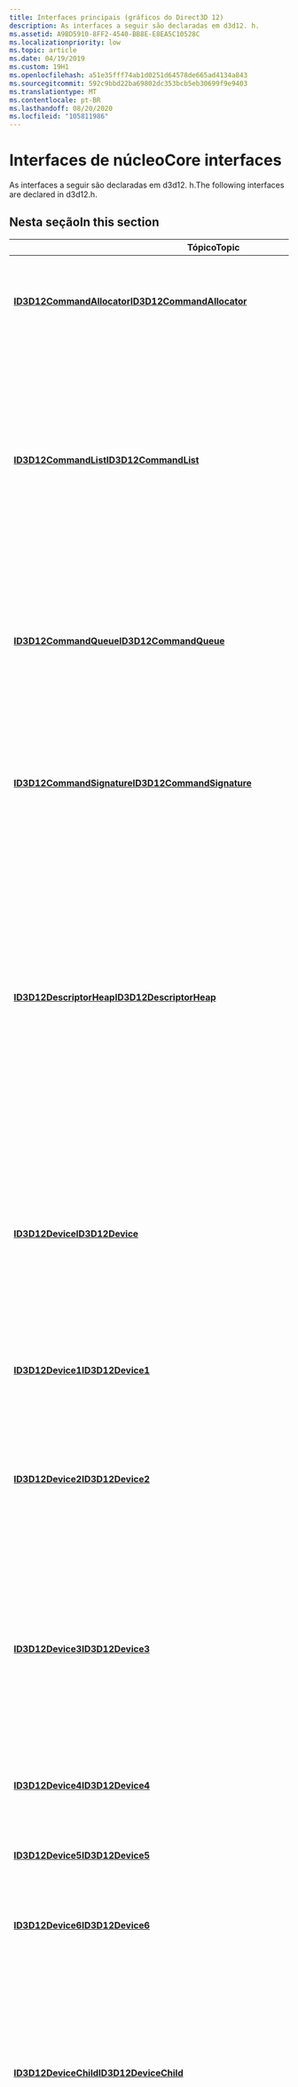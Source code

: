 ```yaml
---
title: Interfaces principais (gráficos do Direct3D 12)
description: As interfaces a seguir são declaradas em d3d12. h.
ms.assetid: A9BD5910-8FF2-4540-BB8E-E8EA5C10528C
ms.localizationpriority: low
ms.topic: article
ms.date: 04/19/2019
ms.custom: 19H1
ms.openlocfilehash: a51e35fff74ab1d0251d64578de665ad4134a843
ms.sourcegitcommit: 592c9bbd22ba69802dc353bcb5eb30699f9e9403
ms.translationtype: MT
ms.contentlocale: pt-BR
ms.lasthandoff: 08/20/2020
ms.locfileid: "105811986"
---
```

# <a name="core-interfaces"></a><span data-ttu-id="b341b-103">Interfaces de núcleo</span><span class="sxs-lookup"><span data-stu-id="b341b-103">Core interfaces</span></span>

<span data-ttu-id="b341b-104">As interfaces a seguir são declaradas em d3d12. h.</span><span class="sxs-lookup"><span data-stu-id="b341b-104">The following interfaces are declared in d3d12.h.</span></span>

## <a name="in-this-section"></a><span data-ttu-id="b341b-105">Nesta seção</span><span class="sxs-lookup"><span data-stu-id="b341b-105">In this section</span></span>

| <span data-ttu-id="b341b-106">Tópico</span><span class="sxs-lookup"><span data-stu-id="b341b-106">Topic</span></span> | <span data-ttu-id="b341b-107">Descrição</span><span class="sxs-lookup"><span data-stu-id="b341b-107">Description</span></span> |
|-|-|
| [<span data-ttu-id="b341b-108">**ID3D12CommandAllocator**</span><span class="sxs-lookup"><span data-stu-id="b341b-108">**ID3D12CommandAllocator**</span></span>](/windows/win32/api/d3d12/nn-d3d12-id3d12commandallocator) | <span data-ttu-id="b341b-109">Representa as alocações de armazenamento para comandos da GPU (unidade de processamento gráfico).</span><span class="sxs-lookup"><span data-stu-id="b341b-109">Represents the allocations of storage for graphics processing unit (GPU) commands.</span></span> |
| [<span data-ttu-id="b341b-110">**ID3D12CommandList**</span><span class="sxs-lookup"><span data-stu-id="b341b-110">**ID3D12CommandList**</span></span>](/windows/win32/api/d3d12/nn-d3d12-id3d12commandlist) | <span data-ttu-id="b341b-111">Uma interface da qual o [**ID3D12GraphicsCommandList**](/windows/win32/api/d3d12/nn-d3d12-id3d12graphicscommandlist) herda.</span><span class="sxs-lookup"><span data-stu-id="b341b-111">An interface from which [**ID3D12GraphicsCommandList**](/windows/win32/api/d3d12/nn-d3d12-id3d12graphicscommandlist) inherits from.</span></span> <span data-ttu-id="b341b-112">Ele representa um conjunto ordenado de comandos que a GPU executa, ao mesmo tempo que permite que a extensão dê suporte a outras listas de comandos do que apenas aquelas para elementos gráficos (como computação e cópia).</span><span class="sxs-lookup"><span data-stu-id="b341b-112">It represents an ordered set of commands that the GPU executes, while allowing for extension to support other command lists than just those for graphics (such as compute and copy).</span></span> |
| [<span data-ttu-id="b341b-113">**ID3D12CommandQueue**</span><span class="sxs-lookup"><span data-stu-id="b341b-113">**ID3D12CommandQueue**</span></span>](/windows/win32/api/d3d12/nn-d3d12-id3d12commandqueue) | <span data-ttu-id="b341b-114">Fornece métodos para enviar listas de comandos, sincronizar a execução da lista de comandos, instrumentar a fila de comandos e atualizar mapeamentos de bloco de recursos.</span><span class="sxs-lookup"><span data-stu-id="b341b-114">Provides methods for submitting command lists, synchronizing command list execution, instrumenting the command queue, and updating resource tile mappings.</span></span> |
| [<span data-ttu-id="b341b-115">**ID3D12CommandSignature**</span><span class="sxs-lookup"><span data-stu-id="b341b-115">**ID3D12CommandSignature**</span></span>](/windows/win32/api/d3d12/nn-d3d12-id3d12commandsignature) | <span data-ttu-id="b341b-116">Um objeto de assinatura de comando permite que os aplicativos especifiquem o desenho indireto, incluindo o formato de buffer, o tipo de comando e as associações de recursos a serem usados.</span><span class="sxs-lookup"><span data-stu-id="b341b-116">A command signature object enables apps to specify indirect drawing, including the buffer format, command type and resource bindings to be used.</span></span> |
| [<span data-ttu-id="b341b-117">**ID3D12DescriptorHeap**</span><span class="sxs-lookup"><span data-stu-id="b341b-117">**ID3D12DescriptorHeap**</span></span>](/windows/win32/api/d3d12/nn-d3d12-id3d12descriptorheap) | <span data-ttu-id="b341b-118">Um heap de descritor é uma coleção de alocações contíguas de descritores, uma alocação para cada descritor.</span><span class="sxs-lookup"><span data-stu-id="b341b-118">A descriptor heap is a collection of contiguous allocations of descriptors, one allocation for every descriptor.</span></span> <span data-ttu-id="b341b-119">Heaps de descritores contêm muitos tipos de objeto que não fazem parte de um PSO (objeto de estado de pipeline), como SRVs (exibições de recursos de sombreamento), UAVs (exibições de acesso não ordenado), CBVs (exibições de buffer de constantes) e amostras.</span><span class="sxs-lookup"><span data-stu-id="b341b-119">Descriptor heaps contain many object types that are not part of a Pipeline State Object (PSO), such as Shader Resource Views (SRVs), Unordered Access Views (UAVs), Constant Buffer Views (CBVs), and Samplers.</span></span> |
| [<span data-ttu-id="b341b-120">**ID3D12Device**</span><span class="sxs-lookup"><span data-stu-id="b341b-120">**ID3D12Device**</span></span>](/windows/win32/api/d3d12/nn-d3d12-id3d12device) | <span data-ttu-id="b341b-121">Representa um adaptador virtual; Ele é usado para criar alocadores de comando, listas de comandos, filas de comandos, limites, recursos, objetos de estado de pipeline, heaps, assinaturas raiz, amostras e muitos modos de exibição de recursos.</span><span class="sxs-lookup"><span data-stu-id="b341b-121">Represents a virtual adapter; it is used to create command allocators, command lists, command queues, fences, resources, pipeline state objects, heaps, root signatures, samplers, and many resource views.</span></span> |
| [<span data-ttu-id="b341b-122">**ID3D12Device1**</span><span class="sxs-lookup"><span data-stu-id="b341b-122">**ID3D12Device1**</span></span>](/windows/win32/api/d3d12/nn-d3d12-id3d12device1) | <span data-ttu-id="b341b-123">Representa um adaptador virtual e expande o intervalo de métodos fornecidos pelo [**ID3D12Device**](/windows/win32/api/d3d12/nn-d3d12-id3d12device).</span><span class="sxs-lookup"><span data-stu-id="b341b-123">Represents a virtual adapter, and expands on the range of methods provided by [**ID3D12Device**](/windows/win32/api/d3d12/nn-d3d12-id3d12device).</span></span> |
| [<span data-ttu-id="b341b-124">**ID3D12Device2**</span><span class="sxs-lookup"><span data-stu-id="b341b-124">**ID3D12Device2**</span></span>](/windows/win32/api/d3d12/nn-d3d12-id3d12device2) | <span data-ttu-id="b341b-125">Representa um adaptador virtual.</span><span class="sxs-lookup"><span data-stu-id="b341b-125">Represents a virtual adapter.</span></span> <span data-ttu-id="b341b-126">Essa interface estende [**ID3D12Device1**](/windows/win32/api/d3d12/nn-d3d12-id3d12device1) para criar objetos de estado de pipeline a partir de descrições de fluxo de estado de pipeline.</span><span class="sxs-lookup"><span data-stu-id="b341b-126">This interface extends [**ID3D12Device1**](/windows/win32/api/d3d12/nn-d3d12-id3d12device1) to create pipeline state objects from pipeline state stream descriptions.</span></span> |
| [<span data-ttu-id="b341b-127">**ID3D12Device3**</span><span class="sxs-lookup"><span data-stu-id="b341b-127">**ID3D12Device3**</span></span>](/windows/win32/api/d3d12/nn-d3d12-id3d12device3) | <span data-ttu-id="b341b-128">Representa um adaptador virtual.</span><span class="sxs-lookup"><span data-stu-id="b341b-128">Represents a virtual adapter.</span></span> <span data-ttu-id="b341b-129">Essa interface estende o [**ID3D12Device2**](/windows/win32/api/d3d12/nn-d3d12-id3d12device2) para dar suporte à criação de heaps de diagnóstico de uso especial na memória do sistema que persistem mesmo no caso de um cenário de falha de GPU ou remoção de dispositivo.</span><span class="sxs-lookup"><span data-stu-id="b341b-129">This interface extends [**ID3D12Device2**](/windows/win32/api/d3d12/nn-d3d12-id3d12device2) to support the creation of special-purpose diagnostic heaps in system memory that persist even in the event of a GPU-fault or device-removed scenario.</span></span> |
| [<span data-ttu-id="b341b-130">**ID3D12Device4**</span><span class="sxs-lookup"><span data-stu-id="b341b-130">**ID3D12Device4**</span></span>](/windows/win32/api/d3d12/nn-d3d12-id3d12device4) | <span data-ttu-id="b341b-131">Representa um adaptador virtual.</span><span class="sxs-lookup"><span data-stu-id="b341b-131">Represents a virtual adapter.</span></span> <span data-ttu-id="b341b-132">Essa interface estende [ID3D12Device3](/windows/win32/api/d3d12/nn-d3d12-id3d12device3).</span><span class="sxs-lookup"><span data-stu-id="b341b-132">This interface extends [ID3D12Device3](/windows/win32/api/d3d12/nn-d3d12-id3d12device3).</span></span> |
| [<span data-ttu-id="b341b-133">**ID3D12Device5**</span><span class="sxs-lookup"><span data-stu-id="b341b-133">**ID3D12Device5**</span></span>](/windows/win32/api/d3d12/nn-d3d12-id3d12device5) | <span data-ttu-id="b341b-134">Representa um adaptador virtual.</span><span class="sxs-lookup"><span data-stu-id="b341b-134">Represents a virtual adapter.</span></span> <span data-ttu-id="b341b-135">Essa interface estende [ID3D12Device4](/windows/win32/api/d3d12/nn-d3d12-id3d12device4).</span><span class="sxs-lookup"><span data-stu-id="b341b-135">This interface extends [ID3D12Device4](/windows/win32/api/d3d12/nn-d3d12-id3d12device4).</span></span> |
| [<span data-ttu-id="b341b-136">**ID3D12Device6**</span><span class="sxs-lookup"><span data-stu-id="b341b-136">**ID3D12Device6**</span></span>](/windows/win32/api/d3d12/nn-d3d12-id3d12device6) | <span data-ttu-id="b341b-137">Representa um adaptador virtual.</span><span class="sxs-lookup"><span data-stu-id="b341b-137">Represents a virtual adapter.</span></span> <span data-ttu-id="b341b-138">Essa interface estende [ID3D12Device5](/windows/win32/api/d3d12/nn-d3d12-id3d12device5).</span><span class="sxs-lookup"><span data-stu-id="b341b-138">This interface extends [ID3D12Device5](/windows/win32/api/d3d12/nn-d3d12-id3d12device5).</span></span> |
| [<span data-ttu-id="b341b-139">**ID3D12DeviceChild**</span><span class="sxs-lookup"><span data-stu-id="b341b-139">**ID3D12DeviceChild**</span></span>](/windows/win32/api/d3d12/nn-d3d12-id3d12devicechild) | <span data-ttu-id="b341b-140">Uma interface da qual outras interfaces principais herdam, incluindo [**ID3D12PipelineLibrary**](/windows/win32/api/d3d12/nn-d3d12-id3d12pipelinelibrary), [**ID3D12CommandList**](/windows/win32/api/d3d12/nn-d3d12-id3d12commandlist), [**ID3D12Pageable**](/windows/win32/api/d3d12/nn-d3d12-id3d12pageable)e [**ID3D12RootSignature**](/windows/win32/api/d3d12/nn-d3d12-id3d12rootsignature).</span><span class="sxs-lookup"><span data-stu-id="b341b-140">An interface from which other core interfaces inherit from, including [**ID3D12PipelineLibrary**](/windows/win32/api/d3d12/nn-d3d12-id3d12pipelinelibrary), [**ID3D12CommandList**](/windows/win32/api/d3d12/nn-d3d12-id3d12commandlist), [**ID3D12Pageable**](/windows/win32/api/d3d12/nn-d3d12-id3d12pageable), and [**ID3D12RootSignature**](/windows/win32/api/d3d12/nn-d3d12-id3d12rootsignature).</span></span> <span data-ttu-id="b341b-141">Ele fornece um método para retornar ao objeto de dispositivo no qual ele foi criado.</span><span class="sxs-lookup"><span data-stu-id="b341b-141">It provides a method to get back to the device object it was created against.</span></span> |
| [<span data-ttu-id="b341b-142">**ID3D12DeviceRemovedExtendedData**</span><span class="sxs-lookup"><span data-stu-id="b341b-142">**ID3D12DeviceRemovedExtendedData**</span></span>](/windows/win32/api/d3d12/nn-d3d12-id3d12deviceremovedextendeddata) | <span data-ttu-id="b341b-143">Fornece acesso ao tempo de execução para dados de dados estendidos removidos do dispositivo (DRED com).</span><span class="sxs-lookup"><span data-stu-id="b341b-143">Provides runtime access to Device Removed Extended Data (DRED) data.</span></span> |
| [<span data-ttu-id="b341b-144">**ID3D12DeviceRemovedExtendedDataSettings**</span><span class="sxs-lookup"><span data-stu-id="b341b-144">**ID3D12DeviceRemovedExtendedDataSettings**</span></span>](/windows/win32/api/d3d12/nn-d3d12-id3d12deviceremovedextendeddatasettings) | <span data-ttu-id="b341b-145">Esta interface controla as configurações de DRED com (dados estendidos) removidos do dispositivo.</span><span class="sxs-lookup"><span data-stu-id="b341b-145">This interface controls Device Removed Extended Data (DRED) settings.</span></span> |
| [<span data-ttu-id="b341b-146">**ID3D12Fence**</span><span class="sxs-lookup"><span data-stu-id="b341b-146">**ID3D12Fence**</span></span>](/windows/win32/api/d3d12/nn-d3d12-id3d12fence) | <span data-ttu-id="b341b-147">Representa um limite, um objeto usado para sincronização da CPU e uma ou mais GPUs.</span><span class="sxs-lookup"><span data-stu-id="b341b-147">Represents a fence, an object used for synchronization of the CPU and one or more GPUs.</span></span>  |
| [<span data-ttu-id="b341b-148">**ID3D12Fence1**</span><span class="sxs-lookup"><span data-stu-id="b341b-148">**ID3D12Fence1**</span></span>](/windows/win32/api/d3d12/nn-d3d12-id3d12fence1) | <span data-ttu-id="b341b-149">Representa um limite.</span><span class="sxs-lookup"><span data-stu-id="b341b-149">Represents a fence.</span></span> <span data-ttu-id="b341b-150">Essa interface estende [**ID3D12Fence**](/windows/win32/api/d3d12/nn-d3d12-id3d12fence)e dá suporte à recuperação dos sinalizadores usados para criar o limite original.</span><span class="sxs-lookup"><span data-stu-id="b341b-150">This interface extends [**ID3D12Fence**](/windows/win32/api/d3d12/nn-d3d12-id3d12fence), and supports the retrieval of the flags used to create the original fence.</span></span>  |
| [<span data-ttu-id="b341b-151">**ID3D12GraphicsCommandList**</span><span class="sxs-lookup"><span data-stu-id="b341b-151">**ID3D12GraphicsCommandList**</span></span>](/windows/win32/api/d3d12/nn-d3d12-id3d12graphicscommandlist) | <span data-ttu-id="b341b-152">Encapsula uma lista de comandos gráficos para renderização.</span><span class="sxs-lookup"><span data-stu-id="b341b-152">Encapsulates a list of graphics commands for rendering.</span></span> <span data-ttu-id="b341b-153">Inclui APIs para instrumentação da execução da lista de comandos e para configurar e limpar o estado do pipeline.</span><span class="sxs-lookup"><span data-stu-id="b341b-153">Includes APIs for instrumenting the command list execution, and for setting and clearing the pipeline state.</span></span> |
| [<span data-ttu-id="b341b-154">**ID3D12GraphicsCommandList1**</span><span class="sxs-lookup"><span data-stu-id="b341b-154">**ID3D12GraphicsCommandList1**</span></span>](/windows/win32/api/d3d12/nn-d3d12-id3d12graphicscommandlist1) | <span data-ttu-id="b341b-155">Encapsula uma lista de comandos gráficos para renderização, estendendo o interface para dar suporte a posições de exemplo programáveis, cópias atômicas para implementar técnicas de trava tardia e teste de limites de profundidade opcionais.</span><span class="sxs-lookup"><span data-stu-id="b341b-155">Encapsulates a list of graphics commands for rendering, extending the inteface to support programmable sample positions, atomic copies for implementing late-latch techniques, and optional depth-bounds testing.</span></span> |
| [<span data-ttu-id="b341b-156">**ID3D12GraphicsCommandList2**</span><span class="sxs-lookup"><span data-stu-id="b341b-156">**ID3D12GraphicsCommandList2**</span></span>](/windows/win32/api/d3d12/nn-d3d12-id3d12graphicscommandlist2) | <span data-ttu-id="b341b-157">Encapsula uma lista de comandos gráficos para renderização, estendendo a interface para dar suporte à gravação de valores imediatos diretamente em um buffer.</span><span class="sxs-lookup"><span data-stu-id="b341b-157">Encapsulates a list of graphics commands for rendering, extending the interface to support writing immediate values directly to a buffer.</span></span> |
| [<span data-ttu-id="b341b-158">**ID3D12GraphicsCommandList3**</span><span class="sxs-lookup"><span data-stu-id="b341b-158">**ID3D12GraphicsCommandList3**</span></span>](/windows/win32/api/d3d12/nn-d3d12-id3d12graphicscommandlist3) | <span data-ttu-id="b341b-159">Encapsula uma lista de comandos gráficos para renderização.</span><span class="sxs-lookup"><span data-stu-id="b341b-159">Encapsulates a list of graphics commands for rendering.</span></span> |
| [<span data-ttu-id="b341b-160">**ID3D12GraphicsCommandList4**</span><span class="sxs-lookup"><span data-stu-id="b341b-160">**ID3D12GraphicsCommandList4**</span></span>](/windows/win32/api/d3d12/nn-d3d12-id3d12graphicscommandlist4) | <span data-ttu-id="b341b-161">Encapsula uma lista de comandos gráficos para renderização, estendendo a interface para dar suporte ao rastreamento de Ray e à renderização de passagens.</span><span class="sxs-lookup"><span data-stu-id="b341b-161">Encapsulates a list of graphics commands for rendering, extending the interface to support ray tracing and render passes.</span></span> |
| [<span data-ttu-id="b341b-162">**ID3D12Heap**</span><span class="sxs-lookup"><span data-stu-id="b341b-162">**ID3D12Heap**</span></span>](/windows/win32/api/d3d12/nn-d3d12-id3d12heap) | <span data-ttu-id="b341b-163">Um heap é uma abstração de alocação de memória contígua, usada para gerenciar a memória física.</span><span class="sxs-lookup"><span data-stu-id="b341b-163">A heap is an abstraction of contiguous memory allocation, used to manage physical memory.</span></span> <span data-ttu-id="b341b-164">Esse heap pode ser usado com objetos [**ID3D12Resource**](/windows/win32/api/d3d12/nn-d3d12-id3d12resource) para dar suporte a recursos colocados ou recursos reservados.</span><span class="sxs-lookup"><span data-stu-id="b341b-164">This heap can be used with [**ID3D12Resource**](/windows/win32/api/d3d12/nn-d3d12-id3d12resource) objects to support placed resources or reserved resources.</span></span> |
| [<span data-ttu-id="b341b-165">**ID3D12LifetimeOwner**</span><span class="sxs-lookup"><span data-stu-id="b341b-165">**ID3D12LifetimeOwner**</span></span>](/windows/win32/api/d3d12/nn-d3d12-id3d12lifetimeowner) | <span data-ttu-id="b341b-166">Representa um retorno de chamada definido pelo aplicativo usado para ser notificado das alterações de tempo de vida de um objeto.</span><span class="sxs-lookup"><span data-stu-id="b341b-166">Represents an application-defined callback used for being notified of lifetime changes of an object.</span></span> |
| [<span data-ttu-id="b341b-167">**ID3D12LifetimeTracker**</span><span class="sxs-lookup"><span data-stu-id="b341b-167">**ID3D12LifetimeTracker**</span></span>](/windows/win32/api/d3d12/nn-d3d12-id3d12lifetimetracker) | <span data-ttu-id="b341b-168">Representa instalações para controlar o tempo de vida de um objeto rastreado por tempo de vida.</span><span class="sxs-lookup"><span data-stu-id="b341b-168">Represents facilities for controlling the lifetime a lifetime-tracked object.</span></span> |
| [<span data-ttu-id="b341b-169">**ID3D12MetaCommand**</span><span class="sxs-lookup"><span data-stu-id="b341b-169">**ID3D12MetaCommand**</span></span>](/windows/win32/api/d3d12/nn-d3d12-id3d12metacommand) | <span data-ttu-id="b341b-170">Representa um comando meta.</span><span class="sxs-lookup"><span data-stu-id="b341b-170">Represents a meta command.</span></span> <span data-ttu-id="b341b-171">Um meta comando é um objeto Direct3D 12 que representa um algoritmo acelerado por fornecedores de hardware independentes (IHVs).</span><span class="sxs-lookup"><span data-stu-id="b341b-171">A meta command is a Direct3D 12 object representing an algorithm that is accelerated by independent hardware vendors (IHVs).</span></span> <span data-ttu-id="b341b-172">É uma referência opaca a um gerador de comando que é implementado pelo driver.</span><span class="sxs-lookup"><span data-stu-id="b341b-172">It's an opaque reference to a command generator that is implemented by the driver.</span></span> |
| [<span data-ttu-id="b341b-173">**ID3D12Object**</span><span class="sxs-lookup"><span data-stu-id="b341b-173">**ID3D12Object**</span></span>](/windows/win32/api/d3d12/nn-d3d12-id3d12object) | <span data-ttu-id="b341b-174">Uma interface da qual [**ID3D12Device**](/windows/win32/api/d3d12/nn-d3d12-id3d12device) e [**ID3D12DeviceChild**](/windows/win32/api/d3d12/nn-d3d12-id3d12devicechild) herdam.</span><span class="sxs-lookup"><span data-stu-id="b341b-174">An interface from which [**ID3D12Device**](/windows/win32/api/d3d12/nn-d3d12-id3d12device) and [**ID3D12DeviceChild**](/windows/win32/api/d3d12/nn-d3d12-id3d12devicechild) inherit from.</span></span> <span data-ttu-id="b341b-175">Ele fornece métodos para associar dados privados e anotar nomes de objetos.</span><span class="sxs-lookup"><span data-stu-id="b341b-175">It provides methods to associate private data and annotate object names.</span></span> |
| [<span data-ttu-id="b341b-176">**ID3D12Pageable**</span><span class="sxs-lookup"><span data-stu-id="b341b-176">**ID3D12Pageable**</span></span>](/windows/win32/api/d3d12/nn-d3d12-id3d12pageable) | <span data-ttu-id="b341b-177">Uma interface da qual muitas outras interfaces principais herdam.</span><span class="sxs-lookup"><span data-stu-id="b341b-177">An interface from which many other core interfaces inherit from.</span></span> <span data-ttu-id="b341b-178">Indica que o tipo de objeto encapsula alguma quantidade de memória acessível por GPU; Mas não indica fortemente se o aplicativo pode manipular a residência do objeto.</span><span class="sxs-lookup"><span data-stu-id="b341b-178">It indicates that the object type encapsulates some amount of GPU-accessible memory; but does not strongly indicate whether the application can manipulate the object's residency.</span></span>  |
| [<span data-ttu-id="b341b-179">**ID3D12PipelineLibrary**</span><span class="sxs-lookup"><span data-stu-id="b341b-179">**ID3D12PipelineLibrary**</span></span>](/windows/win32/api/d3d12/nn-d3d12-id3d12pipelinelibrary) | <span data-ttu-id="b341b-180">Gerencia uma biblioteca de pipeline, em particular, carregando e recuperando PSOs individuais.</span><span class="sxs-lookup"><span data-stu-id="b341b-180">Manages a pipeline library, in particular loading and retrieving individual PSOs.</span></span> |
| [<span data-ttu-id="b341b-181">**ID3D12PipelineLibrary1**</span><span class="sxs-lookup"><span data-stu-id="b341b-181">**ID3D12PipelineLibrary1**</span></span>](/windows/win32/api/d3d12/nn-d3d12-id3d12pipelinelibrary1) | <span data-ttu-id="b341b-182">Gerencia uma biblioteca de pipeline.</span><span class="sxs-lookup"><span data-stu-id="b341b-182">Manages a pipeline library.</span></span> <span data-ttu-id="b341b-183">Essa interface estende [**ID3D12PipelineLibrary**](/windows/win32/api/d3d12/nn-d3d12-id3d12pipelinelibrary) para carregar PSOs de uma descrição de fluxo de estado de pipeline.</span><span class="sxs-lookup"><span data-stu-id="b341b-183">This interface extends [**ID3D12PipelineLibrary**](/windows/win32/api/d3d12/nn-d3d12-id3d12pipelinelibrary) to load PSOs from a pipeline state stream description.</span></span> |
| [<span data-ttu-id="b341b-184">**ID3D12PipelineState**</span><span class="sxs-lookup"><span data-stu-id="b341b-184">**ID3D12PipelineState**</span></span>](/windows/win32/api/d3d12/nn-d3d12-id3d12pipelinestate) | <span data-ttu-id="b341b-185">Representa o estado de todos os sombreadores definidos atualmente, bem como determinados objetos de estado de função fixa.</span><span class="sxs-lookup"><span data-stu-id="b341b-185">Represents the state of all currently set shaders as well as certain fixed function state objects.</span></span> |
| [<span data-ttu-id="b341b-186">**ID3D12QueryHeap**</span><span class="sxs-lookup"><span data-stu-id="b341b-186">**ID3D12QueryHeap**</span></span>](/windows/win32/api/d3d12/nn-d3d12-id3d12queryheap) | <span data-ttu-id="b341b-187">Gerencia um heap de consulta.</span><span class="sxs-lookup"><span data-stu-id="b341b-187">Manages a query heap.</span></span> <span data-ttu-id="b341b-188">Um heap de consulta mantém uma matriz de consultas, referenciada por índices.</span><span class="sxs-lookup"><span data-stu-id="b341b-188">A query heap holds an array of queries, referenced by indexes.</span></span> |
| [<span data-ttu-id="b341b-189">**ID3D12Resource**</span><span class="sxs-lookup"><span data-stu-id="b341b-189">**ID3D12Resource**</span></span>](/windows/win32/api/d3d12/nn-d3d12-id3d12resource) | <span data-ttu-id="b341b-190">Encapsula uma capacidade generalizada da CPU e da GPU para ler e gravar em memória física ou heaps.</span><span class="sxs-lookup"><span data-stu-id="b341b-190">Encapsulates a generalized ability of the CPU and GPU to read and write to physical memory, or heaps.</span></span> <span data-ttu-id="b341b-191">Ele contém abstrações para organizar e manipular matrizes simples de dados, bem como dados multidimensionais otimizados para amostragem de sombreador.</span><span class="sxs-lookup"><span data-stu-id="b341b-191">It contains abstractions for organizing and manipulating simple arrays of data as well as multidimensional data optimized for shader sampling.</span></span> |
| [<span data-ttu-id="b341b-192">**ID3D12RootSignature**</span><span class="sxs-lookup"><span data-stu-id="b341b-192">**ID3D12RootSignature**</span></span>](/windows/win32/api/d3d12/nn-d3d12-id3d12rootsignature) | <span data-ttu-id="b341b-193">A assinatura raiz define quais recursos estão associados ao pipeline de gráficos.</span><span class="sxs-lookup"><span data-stu-id="b341b-193">The root signature defines what resources are bound to the graphics pipeline.</span></span> <span data-ttu-id="b341b-194">Uma assinatura de raiz é configurada pelas listas de comandos de aplicativo e links para os recursos que os sombreadores precisam.</span><span class="sxs-lookup"><span data-stu-id="b341b-194">A root signature is configured by the app and links command lists to the resources the shaders require.</span></span> <span data-ttu-id="b341b-195">Atualmente, há um gráfico e uma assinatura raiz de computação por aplicativo.</span><span class="sxs-lookup"><span data-stu-id="b341b-195">Currently, there is one graphics and one compute root signature per app.</span></span> |
| [<span data-ttu-id="b341b-196">**ID3D12RootSignatureDeserializer**</span><span class="sxs-lookup"><span data-stu-id="b341b-196">**ID3D12RootSignatureDeserializer**</span></span>](/windows/win32/api/d3d12/nn-d3d12-id3d12rootsignaturedeserializer) | <span data-ttu-id="b341b-197">Contém um método para retornar a estrutura de dados desserializada [**D3D12-raiz-Signature-desc**](/windows/win32/api/d3d12/ns-d3d12-d3d12_root_signature_desc) , de uma assinatura raiz serializada versão 1,0.</span><span class="sxs-lookup"><span data-stu-id="b341b-197">Contains a method to return the deserialized [**D3D12-ROOT-SIGNATURE-DESC**](/windows/win32/api/d3d12/ns-d3d12-d3d12_root_signature_desc) data structure, of a serialized root signature version 1.0.</span></span>  |
| [<span data-ttu-id="b341b-198">**ID3D12StateObject**</span><span class="sxs-lookup"><span data-stu-id="b341b-198">**ID3D12StateObject**</span></span>](/windows/win32/api/d3d12/nn-d3d12-id3d12stateobject) | <span data-ttu-id="b341b-199">Representa uma quantidade variável de estado de configuração, incluindo sombreadores, que um aplicativo gerencia como uma única unidade e que é dada a um driver atomicamente para processar, como compilar ou otimizar.</span><span class="sxs-lookup"><span data-stu-id="b341b-199">Represents a variable amount of configuration state, including shaders, that an application manages as a single unit and which is given to a driver atomically to process, such as compile or optimize.</span></span>  |
| [<span data-ttu-id="b341b-200">**ID3D12StateObjectProperties**</span><span class="sxs-lookup"><span data-stu-id="b341b-200">**ID3D12StateObjectProperties**</span></span>](/windows/win32/api/d3d12/nn-d3d12-id3d12stateobjectproperties) | <span data-ttu-id="b341b-201">Fornece métodos para obter e definir as propriedades de um [**ID3D12StateObject**](/windows/win32/api/d3d12/nn-d3d12-id3d12stateobject).</span><span class="sxs-lookup"><span data-stu-id="b341b-201">Provides methods for getting and setting the properties of an [**ID3D12StateObject**](/windows/win32/api/d3d12/nn-d3d12-id3d12stateobject).</span></span>  |
| [<span data-ttu-id="b341b-202">**ID3D12Tools**</span><span class="sxs-lookup"><span data-stu-id="b341b-202">**ID3D12Tools**</span></span>](/windows/win32/api/d3d12/nn-d3d12-id3d12tools) | <span data-ttu-id="b341b-203">Essa interface é usada para configurar o tempo de execução para ferramentas como o PIX.</span><span class="sxs-lookup"><span data-stu-id="b341b-203">This interface is used to configure the runtime for tools such as PIX.</span></span> <span data-ttu-id="b341b-204">Não pretendido nem tem suporte para nenhum outro cenário.</span><span class="sxs-lookup"><span data-stu-id="b341b-204">Its not intended or supported for any other scenario.</span></span> |
| [<span data-ttu-id="b341b-205">**ID3D12VersionedRootSignatureDeserializer**</span><span class="sxs-lookup"><span data-stu-id="b341b-205">**ID3D12VersionedRootSignatureDeserializer**</span></span>](/windows/win32/api/d3d12/nn-d3d12-id3d12versionedrootsignaturedeserializer) | <span data-ttu-id="b341b-206">Contém métodos para retornar a estrutura de dados desserializada [**D3D12-raiz-Signature-DESC1**](/windows/win32/api/d3d12/ns-d3d12-d3d12_root_signature_desc1) , de qualquer versão de uma assinatura raiz serializada.</span><span class="sxs-lookup"><span data-stu-id="b341b-206">Contains methods to return the deserialized [**D3D12-ROOT-SIGNATURE-DESC1**](/windows/win32/api/d3d12/ns-d3d12-d3d12_root_signature_desc1) data structure, of any version of a serialized root signature.</span></span>  |

## <a name="related-topics"></a><span data-ttu-id="b341b-207">Tópicos relacionados</span><span class="sxs-lookup"><span data-stu-id="b341b-207">Related topics</span></span>

* [<span data-ttu-id="b341b-208">Referência de núcleo</span><span class="sxs-lookup"><span data-stu-id="b341b-208">Core reference</span></span>](direct3d-12-core-reference.md)
* [<span data-ttu-id="b341b-209">Referência do Direct3D 12</span><span class="sxs-lookup"><span data-stu-id="b341b-209">Direct3D 12 reference</span></span>](direct3d-12-reference.md)
* [<span data-ttu-id="b341b-210">Hierarquia de interface</span><span class="sxs-lookup"><span data-stu-id="b341b-210">Interface hierarchy</span></span>](interface-hierarchy.md)
